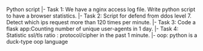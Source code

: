 Python script
|- Task 1: We have a nginx access log file. Write python script to have a browser statistics. 
|- Task 2: Script for defend from ddos level 7. Detect which ips request more than 120 times per minute. 
|- Task 3: Code a flask app:Counting number of unique user-agents in 1 day.
|- Task 4: Statistic ssl/tls ratio : protocol/cipher in the past 1 minute.
|- oop: python is a duck-type oop language
